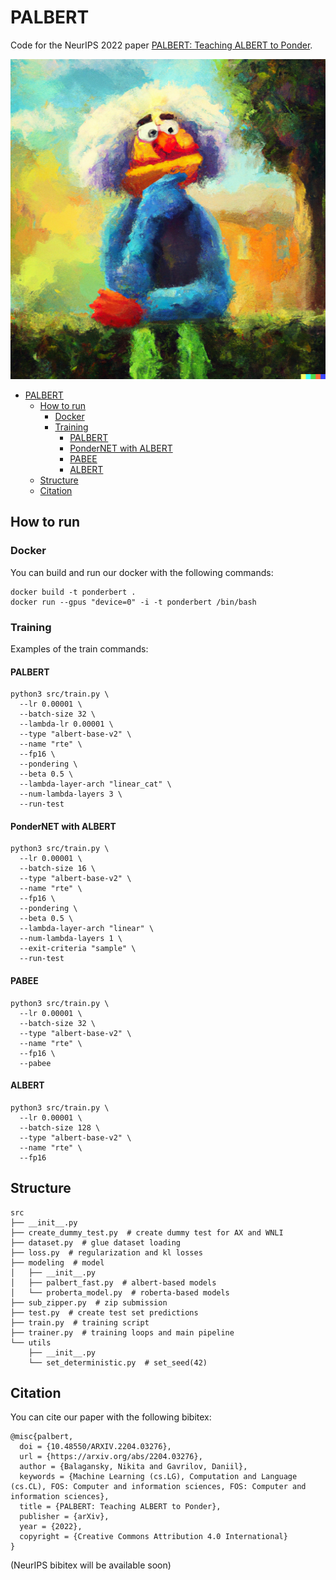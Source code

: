 # PALBERT

Code for the NeurIPS 2022 paper [PALBERT: Teaching ALBERT to Ponder](https://arxiv.org/abs/2204.03276).

<p align="center">
  <img width="512" height="512" src="assets/dalle.png">
</p>

- [PALBERT](#palbert)
  * [How to run](#how-to-run)
    + [Docker](#docker)
    + [Training](#training)
      - [PALBERT](#palbert-1)
      - [PonderNET with ALBERT](#pondernet-with-albert)
      - [PABEE](#pabee)
      - [ALBERT](#albert)
  * [Structure](#structure)
  * [Citation](#citation)

## How to run

### Docker
You can build and run our docker with the following commands:
```
docker build -t ponderbert .
docker run --gpus "device=0" -i -t ponderbert /bin/bash
```

### Training

Examples of the train commands:

#### PALBERT
```commandline
python3 src/train.py \
  --lr 0.00001 \
  --batch-size 32 \
  --lambda-lr 0.00001 \
  --type "albert-base-v2" \
  --name "rte" \
  --fp16 \
  --pondering \
  --beta 0.5 \
  --lambda-layer-arch "linear_cat" \
  --num-lambda-layers 3 \
  --run-test
```

#### PonderNET with ALBERT

```commandline
python3 src/train.py \
  --lr 0.00001 \
  --batch-size 16 \
  --type "albert-base-v2" \
  --name "rte" \
  --fp16 \
  --pondering \
  --beta 0.5 \
  --lambda-layer-arch "linear" \
  --num-lambda-layers 1 \
  --exit-criteria "sample" \
  --run-test
```

#### PABEE

```commandline
python3 src/train.py \
  --lr 0.00001 \
  --batch-size 32 \
  --type "albert-base-v2" \
  --name "rte" \
  --fp16 \
  --pabee
```

#### ALBERT

```commandline
python3 src/train.py \
  --lr 0.00001 \
  --batch-size 128 \
  --type "albert-base-v2" \
  --name "rte" \
  --fp16
```


## Structure

```
src
├── __init__.py
├── create_dummy_test.py  # create dummy test for AX and WNLI
├── dataset.py  # glue dataset loading
├── loss.py  # regularization and kl losses
├── modeling  # model
│   ├── __init__.py
│   ├── palbert_fast.py  # albert-based models
│   └── proberta_model.py  # roberta-based models
├── sub_zipper.py  # zip submission
├── test.py  # create test set predictions
├── train.py  # training script
├── trainer.py  # training loops and main pipeline
└── utils
    ├── __init__.py
    └── set_deterministic.py  # set_seed(42)
```

## Citation

You can cite our paper with the following bibitex:
```
@misc{palbert,
  doi = {10.48550/ARXIV.2204.03276},
  url = {https://arxiv.org/abs/2204.03276},
  author = {Balagansky, Nikita and Gavrilov, Daniil},
  keywords = {Machine Learning (cs.LG), Computation and Language (cs.CL), FOS: Computer and information sciences, FOS: Computer and information sciences},
  title = {PALBERT: Teaching ALBERT to Ponder},
  publisher = {arXiv},
  year = {2022},
  copyright = {Creative Commons Attribution 4.0 International}
}

```
(NeurIPS bibitex will be available soon)
